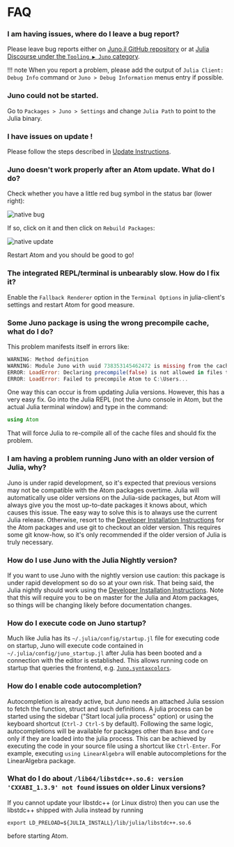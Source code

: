 # FAQ

### I am having issues, where do I leave a bug report?

Please leave bug reports either
on [Juno.jl GitHub repository](https://github.com/JunoLab/Juno.jl/issues) or
at [Julia Discourse under the `Tooling ▶ Juno` category](https://discourse.julialang.org/c/tools/juno/l/latest).

!!! note
    When you report a problem, please add the output of `Julia Client: Debug Info` command or `Juno > Debug Information` menus entry if possible.

### Juno could not be started.

Go to `Packages > Juno > Settings` and change `Julia Path` to point to the Julia binary.

### I have issues on update !

Please follow the steps described in [Update Instructions](@ref).

### Juno doesn't work properly after an Atom update. What do I do?

Check whether you have a little red bug symbol in the status bar (lower right):

![native bug](../assets/native_bug.png)

If so, click on it and then click on `Rebuild Packages`:

![native update](../assets/native_update.png)

Restart Atom and you should be good to go!

### The integrated REPL/terminal is unbearably slow. How do I fix it?

Enable the `Fallback Renderer` option in the `Terminal Options` in julia-client's settings
and restart Atom for good measure.

### Some Juno package is using the wrong precompile cache, what do I do?

This problem manifests itself in errors like:

```julia
WARNING: Method definition
WARNING: Module Juno with uuid 738353145462472 is missing from the cache.
ERROR: LoadError: Declaring precompile(false) is not allowed in files that are being precompiled.
ERROR: LoadError: Failed to precompile Atom to C:\Users...
```

One way this can occur is from updating Julia versions. However, this has a very
easy fix. Go into the Julia REPL (not the Juno console in Atom, but the actual
Julia terminal window) and type in the command:

```julia
using Atom
```

That will force Julia to re-compile all of the cache files and should fix the problem.

### I am having a problem running Juno with an older version of Julia, why?

Juno is under rapid development, so it's expected that previous versions may not
be compatible with the Atom packages overtime. Julia will automatically use older
versions on the Julia-side packages, but Atom will always give you the most up-to-date
packages it knows about, which causes this issue. The easy way to solve this is
to always use the current Julia release. Otherwise, resort to the [Developer Installation Instructions](@ref)
for the Atom packages and use git to checkout an older version. This requires some
git know-how, so it's only recommended if the older version of Julia is truly necessary.

### How do I use Juno with the Julia Nightly version?

If you want to use Juno with the nightly version use caution: this package is under
rapid development so do so at your own risk. That being said, the Julia nightly
should work using the [Developer Installation Instructions](@ref). Note that this will require you to
be on master for the Julia and Atom packages, so things will be changing likely
before documentation changes.

### How do I execute code on Juno startup?

Much like Julia has its `~/.julia/config/startup.jl` file for executing code on startup, Juno will execute code contained in `~/.julia/config/juno_startup.jl` after Julia has been booted and a connection with the editor is established. This allows running code on startup that queries the frontend, e.g. [`Juno.syntaxcolors`](@ref).

### How do I enable code autocompletion?

Autocompletion is already active, but Juno needs an attached Julia session to
fetch the function, struct and such definitions. A julia process can be started
using the sidebar ("Start local julia process" option) or using the keyboard
shortcut (`Ctrl-J Ctrl-S` by default). Following the same logic, autocompletions
will be available for packages other than `Base` and `Core` only if they are
loaded into the julia process. This can be achieved by executing the code in
your source file using a shortcut like `Ctrl-Enter`. For example, executing
`using LinearAlgebra` will enable autocompletions for the LinearAlgebra package.

### What do I do about `/lib64/libstdc++.so.6: version 'CXXABI_1.3.9' not found` issues on older Linux versions?

If you cannot update your libstdc++ (or Linux distro) then you can use the libstdc++ shipped with Julia 
instead by running
```
export LD_PRELOAD=${JULIA_INSTALL}/lib/julia/libstdc++.so.6
```
before starting Atom.


